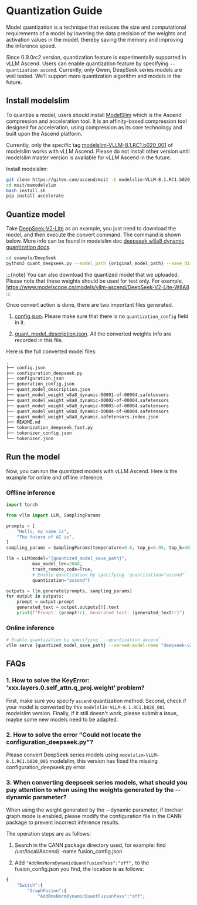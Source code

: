 # Quantization Guide

Model quantization is a technique that reduces the size and computational requirements of a model by lowering the data precision of the weights and activation values in the model, thereby saving the memory and improving the inference speed.

Since 0.9.0rc2 version, quantization feature is experimentally supported in vLLM Ascend. Users can enable quantization feature by specifying `--quantization ascend`. Currently, only Qwen, DeepSeek series models are well tested. We’ll support more quantization algorithm and models in the future.

## Install modelslim

To quantize a model, users should install [ModelSlim](https://gitee.com/ascend/msit/blob/master/msmodelslim/README.md) which is the Ascend compression and acceleration tool. It is an affinity-based compression tool designed for acceleration, using compression as its core technology and built upon the Ascend platform.

Currently, only the specific tag [modelslim-VLLM-8.1.RC1.b020_001](https://gitee.com/ascend/msit/blob/modelslim-VLLM-8.1.RC1.b020_001/msmodelslim/README.md) of modelslim works with vLLM Ascend. Please do not install other version until modelslim master version is available for vLLM Ascend in the future.

Install modelslim:
```bash
git clone https://gitee.com/ascend/msit -b modelslim-VLLM-8.1.RC1.b020_001
cd msit/msmodelslim
bash install.sh
pip install accelerate
```

## Quantize model

Take [DeepSeek-V2-Lite](https://modelscope.cn/models/deepseek-ai/DeepSeek-V2-Lite) as an example, you just need to download the model, and then execute the convert command. The command is shown below. More info can be found in modelslim doc [deepseek w8a8 dynamic quantization docs](https://gitee.com/ascend/msit/blob/modelslim-VLLM-8.1.RC1.b020_001/msmodelslim/example/DeepSeek/README.md#deepseek-v2-w8a8-dynamic%E9%87%8F%E5%8C%96).


```bash
cd example/DeepSeek
python3 quant_deepseek.py --model_path {original_model_path} --save_directory {quantized_model_save_path} --device_type cpu --act_method 2 --w_bit 8 --a_bit 8  --is_dynamic True
```

:::{note}
You can also download the quantized model that we uploaded. Please note that these weights should be used for test only. For example, https://www.modelscope.cn/models/vllm-ascend/DeepSeek-V2-Lite-W8A8
:::

Once convert action is done, there are two important files generated.

1. [config.json](https://www.modelscope.cn/models/vllm-ascend/DeepSeek-V2-Lite-W8A8/file/view/master/config.json?status=1). Please make sure that there is no `quantization_config` field in it.

2. [quant_model_description.json](https://www.modelscope.cn/models/vllm-ascend/DeepSeek-V2-Lite-W8A8/file/view/master/quant_model_description.json?status=1). All the converted weights info are recorded in this file.

Here is the full converted model files:
```bash
.
├── config.json
├── configuration_deepseek.py
├── configuration.json
├── generation_config.json
├── quant_model_description.json
├── quant_model_weight_w8a8_dynamic-00001-of-00004.safetensors
├── quant_model_weight_w8a8_dynamic-00002-of-00004.safetensors
├── quant_model_weight_w8a8_dynamic-00003-of-00004.safetensors
├── quant_model_weight_w8a8_dynamic-00004-of-00004.safetensors
├── quant_model_weight_w8a8_dynamic.safetensors.index.json
├── README.md
├── tokenization_deepseek_fast.py
├── tokenizer_config.json
└── tokenizer.json
```

## Run the model

Now, you can run the quantized models with vLLM Ascend. Here is the example for online and offline inference.

### Offline inference

```python
import torch

from vllm import LLM, SamplingParams

prompts = [
    "Hello, my name is",
    "The future of AI is",
]
sampling_params = SamplingParams(temperature=0.6, top_p=0.95, top_k=40)

llm = LLM(model="{quantized_model_save_path}",
          max_model_len=2048,
          trust_remote_code=True,
          # Enable quantization by specifying `quantization="ascend"`
          quantization="ascend")

outputs = llm.generate(prompts, sampling_params)
for output in outputs:
    prompt = output.prompt
    generated_text = output.outputs[0].text
    print(f"Prompt: {prompt!r}, Generated text: {generated_text!r}")
```

### Online inference

```bash
# Enable quantization by specifying `--quantization ascend`
vllm serve {quantized_model_save_path} --served-model-name "deepseek-v2-lite-w8a8" --max-model-len 2048 --quantization ascend --trust-remote-code
```

## FAQs

### 1. How to solve the KeyError: 'xxx.layers.0.self_attn.q_proj.weight' problem?

First, make sure you specify `ascend` quantization method. Second, check if your model is converted by this `modelslim-VLLM-8.1.RC1.b020_001` modelslim version. Finally, if it still doesn't work, please
submit a issue, maybe some new models need to be adapted.

### 2. How to solve the error "Could not locate the configuration_deepseek.py"?

Please convert DeepSeek series models using `modelslim-VLLM-8.1.RC1.b020_001` modelslim, this version has fixed the missing configuration_deepseek.py error.

### 3. When converting deepseek series models, what should you pay attention to when using the weights generated by the --dynamic parameter?

When using the weight generated by the --dynamic parameter, if torchair graph mode is enabled, please modify the configuration file in the CANN package to prevent incorrect inference results.

The operation steps are as follows:

1. Search in the CANN package directory used, for example:
find /usr/local/Ascend/ -name fusion_config.json

2. Add `"AddRmsNormDynamicQuantFusionPass":"off",` to the fusion_config.json you find, the location is as follows:
```bash
{
    "Switch":{
        "GraphFusion":{
            "AddRmsNormDynamicQuantFusionPass":"off",
```